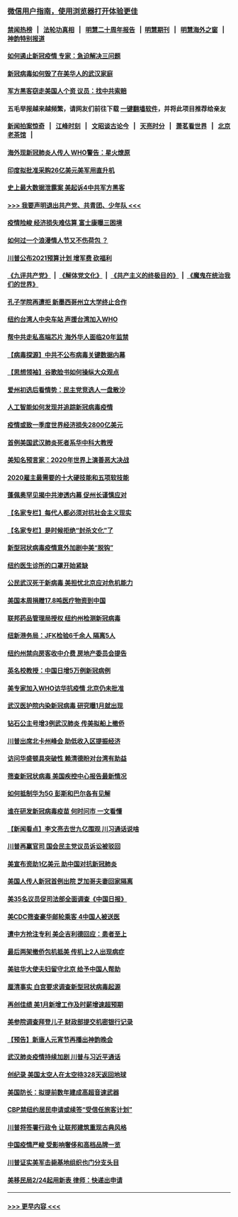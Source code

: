 ### [微信用户指南，使用浏览器打开体验更佳](https://github.com/gfw-breaker/banned-news1/blob/master/indexes/wechat-guide.md?t=0)
#### [禁闻热榜](热点新闻.md?t=0)  &nbsp;&nbsp;|&nbsp;&nbsp; [法轮功真相](https://github.com/gfw-breaker/truth/blob/master/README.md?t=0) &nbsp;&nbsp;|&nbsp;&nbsp; [明慧二十周年报告](https://github.com/gfw-breaker/mh-reports/blob/master/README.md?t=0) &nbsp;&nbsp;|&nbsp;&nbsp;[明慧期刊](https://github.com/gfw-breaker/mh-qikan) &nbsp;&nbsp;|&nbsp;&nbsp; [明慧海外之窗](https://github.com/gfw-breaker/mh-news/blob/master/README.md?t=0) &nbsp;&nbsp;|&nbsp;&nbsp; [神韵特别报道](https://github.com/gfw-breaker/mh-news/blob/master/shenyun.md?t=0)
#### [如何遏止新冠疫情 专家：急迫解决三问题](../pages/nsc412/n11859685.md?t=02111033) 
#### [新冠病毒如何毁了在美华人的武汉家庭](../pages/nsc412/n11859524.md?t=02111033) 
#### [军方黑客窃走美国人个资 议员：找中共索赔](../pages/nsc412/n11859371.md?t=02111033) 
#### 五毛举报越来越频繁，请网友们前往下载 [一键翻墙软件](https://github.com/gfw-breaker/ssr-accounts)，并将此项目推荐给亲友
#### [新闻拍案惊奇](https://github.com/gfw-breaker/banned-news1/blob/master/pages/link4.md) &nbsp;&nbsp;|&nbsp;&nbsp; [江峰时刻](https://github.com/gfw-breaker/banned-news1/blob/master/pages/link4.md) &nbsp;&nbsp;|&nbsp;&nbsp; [文昭谈古论今](https://github.com/gfw-breaker/banned-news1/blob/master/pages/link4.md) &nbsp;&nbsp;|&nbsp;&nbsp; [天亮时分](https://github.com/gfw-breaker/banned-news1/blob/master/pages/link4.md) &nbsp;&nbsp;|&nbsp;&nbsp; [萧茗看世界](https://github.com/gfw-breaker/banned-news1/blob/master/pages/link4.md) &nbsp;&nbsp;|&nbsp;&nbsp; [北京老茶馆](https://github.com/gfw-breaker/banned-news1/blob/master/pages/link4.md) &nbsp;&nbsp;|&nbsp;&nbsp; 
#### [海外现新冠肺炎人传人 WHO警告：星火燎原](../pages/nsc412/n11859252.md?t=02111033) 
#### [印度拟批准采购26亿美元美军用直升机](../pages/nsc412/n11859143.md?t=02111033) 
#### [史上最大数据泄露案 美起诉4中共军方黑客](../pages/nsc412/n11859115.md?t=02111033) 
#### [>>> 我要声明退出共产党、共青团、少年队 <<<](https://github.com/begood0513/goodnews/blob/master/quit/letter.md) 
#### [疫情险峻 经济损失难估算 富士康曝三困境](../pages/nsc412/n11859120.md?t=02111033) 
#### [如何过一个浪漫情人节又不伤荷包 ？](../pages/nsc412/n11858969.md?t=02111033) 
#### [川普公布2021预算计划 增军费 砍福利](../pages/nsc412/n11859012.md?t=02111033) 
#### [《九评共产党》](https://github.com/begood0513/9ping.md/blob/master/README.md) &nbsp;|&nbsp; [《解体党文化》](../../../../jtdwh.md/blob/master/README.md)  &nbsp;|&nbsp; [《共产主义的终极目的》](../../../../gczydzjmd.md/blob/master/README.md) &nbsp;|&nbsp; [《魔鬼在统治我们的世界》](../../../../mgztzwmdsj.md/blob/master/README.md) 
#### [孔子学院再遭拒 新墨西哥州立大学终止合作](../pages/nsc412/n11858661.md?t=02111033) 
#### [纽约台湾人中央车站  声援台湾加入WHO](../pages/nsc412/n11857757.md?t=02111033) 
#### [帮中共走私高端芯片 海外华人面临20年监禁](../pages/nsc412/n11855016.md?t=02111033) 
#### [【病毒探源】中共不公布病毒关键数据内幕](../pages/nsc412/n11856584.md?t=02111033) 
#### [【思想领袖】谷歌脸书如何操纵大众观点](../pages/nsc412/n11680874.md?t=02111033) 
#### [爱州初选后看情势：民主党竞选人一盘散沙](../pages/nsc412/n11856557.md?t=02111033) 
#### [人工智能如何发现并追踪新冠病毒疫情](../pages/nsc412/n11856398.md?t=02111033) 
#### [疫情或致一季度世界经济损失2800亿美元](../pages/nsc412/n11855639.md?t=02111033) 
#### [首例美国武汉肺炎死者系华中科大教授](../pages/nsc412/n11855500.md?t=02111033) 
#### [美知名预言家：2020年世界上演善恶大决战](../pages/nsc412/n11855418.md?t=02111033) 
#### [2020雇主最需要的十大硬技能和五项软技能](../pages/nsc412/n11850953.md?t=02111033) 
#### [蓬佩奥罕见揭中共渗透内幕 促州长谨慎应对](../pages/nsc412/n11854685.md?t=02111033) 
#### [【名家专栏】每代人都必须对抗社会主义现实](../pages/nsc412/n11831412.md?t=02111033) 
#### [【名家专栏】是时候拒绝“封杀文化”了](../pages/nsc412/n11814093.md?t=02111033) 
#### [新型冠状病毒疫情意外加剧中美“脱钩”](../pages/nsc412/n11854475.md?t=02111033) 
#### [纽约医生诊所的口罩开始紧缺](../pages/nsc412/n11853364.md?t=02111033) 
#### [公民武汉死于新病毒 美担忧北京应对危机能力](../pages/nsc412/n11854331.md?t=02111033) 
#### [美国本周捐赠17.8吨医疗物资到中国](../pages/nsc412/n11854269.md?t=02111033) 
#### [联邦药品管理局授权  纽约州检测新冠病毒](../pages/nsc412/n11853371.md?t=02111033) 
#### [纽新港务局：JFK检验6千余人  隔离5人](../pages/nsc412/n11853366.md?t=02111033) 
#### [纽约州禁向房客收中介费  房地产委员会提告](../pages/nsc412/n11853360.md?t=02111033) 
#### [英名校教授：中国日增5万例新冠病例](../pages/nsc412/n11854174.md?t=02111033) 
#### [美专家加入WHO访华抗疫情 北京仍未批准](../pages/nsc412/n11854043.md?t=02111033) 
#### [武汉医护院内染新冠病毒 研究曝1月就出现](../pages/nsc412/n11852928.md?t=02111033) 
#### [钻石公主号增3例武汉肺炎 传美拟船上撤侨](../pages/nsc412/n11853240.md?t=02111033) 
#### [川普出席北卡州峰会 助低收入区提振经济](../pages/nsc412/n11853232.md?t=02111033) 
#### [访问华盛顿具突破性 赖清德盼对台湾有助益](../pages/nsc412/n11853129.md?t=02111033) 
#### [筛查新冠状病毒 美国疾控中心报告最新情况](../pages/nsc412/n11853070.md?t=02111033) 
#### [如何抵制华为5G 彭斯和巴尔各有见解](../pages/nsc412/n11852535.md?t=02111033) 
#### [谁在研发新冠病毒疫苗 何时问市 一文看懂](../pages/nsc412/n11852840.md?t=02111033) 
#### [【新闻看点】李文亮去世九亿围观 川习通话说啥](../pages/nsc412/n11852360.md?t=02111033) 
#### [川普再赢官司 国会民主党议员诉讼被驳回](../pages/nsc412/n11852287.md?t=02111033) 
#### [美宣布资助1亿美元 助中国对抗新冠肺炎](../pages/nsc412/n11852531.md?t=02111033) 
#### [美国人传人新冠首例出院 芝加哥夫妻回家隔离](../pages/nsc412/n11852452.md?t=02111033) 
#### [美35名议员促司法部全面调查《中国日报》](../pages/nsc412/n11852435.md?t=02111033) 
#### [美CDC筛查豪华邮轮乘客 4中国人被送医](../pages/nsc412/n11852085.md?t=02111033) 
#### [遭中方抢注专利 美企吉利德回应：患者至上](../pages/nsc412/n11852037.md?t=02111033) 
#### [最后两架撤侨包机抵美 传机上2人出现病症](../pages/nsc412/n11852173.md?t=02111033) 
#### [美驻华大使夫妇留守北京 给予中国人帮助](../pages/nsc412/n11852165.md?t=02111033) 
#### [厘清事实 白宫要求调查新型冠状病毒起源](../pages/nsc412/n11852106.md?t=02111033) 
#### [再创佳绩 美1月新增工作及时薪增速超预期](../pages/nsc412/n11852174.md?t=02111033) 
#### [美参院调查拜登儿子 财政部提交机密银行记录](../pages/nsc412/n11851808.md?t=02111033) 
#### [【预告】新唐人元宵节再播出神韵晚会](../pages/nsc412/n11843192.md?t=02111033) 
#### [武汉肺炎疫情持续加剧 川普与习近平通话](../pages/nsc412/n11851613.md?t=02111033) 
#### [创纪录 美国太空人在太空待328天返回地球](../pages/nsc412/n11851266.md?t=02111033) 
#### [美国防长：拟提前数年建成高超音速武器](../pages/nsc412/n11850959.md?t=02111033) 
#### [CBP禁纽约居民申请或续签“受信任旅客计划”](../pages/nsc412/n11850857.md?t=02111033) 
#### [川普将签署行政令 让联邦建筑重现古典风格](../pages/nsc412/n11850654.md?t=02111033) 
#### [中国疫情严峻 受影响奢侈和高档品牌一览](../pages/nsc412/n11850319.md?t=02111033) 
#### [川普证实美军击毙基地组织也门分支头目](../pages/nsc412/n11850383.md?t=02111033) 
#### [美移民局2/24起用新表 律师：快递出申请](../pages/nsc412/n11848220.md?t=02111033) 

----
#### [ >>> 更早内容 <<< ](../indexes/nsc412-earlier.md)
